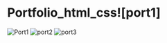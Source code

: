 # Portfolio_html_css![port1]
![Port1](https://user-images.githubusercontent.com/26912115/138554556-1b36f60f-54b3-4ce6-86c0-01d4869b9ba6.png)
![port2](https://user-images.githubusercontent.com/26912115/138554506-c33ecb20-fee3-4fcd-8b9b-6dd15a03047d.png)
 ![port3](https://user-images.githubusercontent.com/26912115/138554596-bd52717e-5c07-4cf9-886f-a50b3aee6eec.png)

